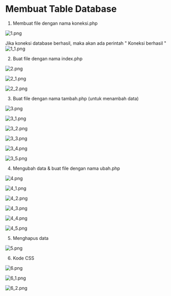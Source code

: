 # Membuat Table Database

1. Membuat file dengan nama koneksi.php

![1.png](gambar/1.png)




Jika koneksi database berhasil, maka akan ada perintah " Koneksi berhasil "
![1_1.png](gambar/1_1.png)




2. Buat file dengan nama index.php

![2.png](gambar/2.png)




![2_1.png](gambar/2_1.png)




![2_2.png](gambar/2_2.png)




3. Buat file dengan nama tambah.php (untuk menambah data)

![3.png](gambar/3.png)




![3_1.png](gambar/3_1.png)




![3_2.png](gambar/3_2.png)




![3_3.png](gambar/3_3.png)




![3_4.png](gambar/3_4.png)




![3_5.png](gambar/3_5.png)




4. Mengubah data & buat file dengan nama ubah.php

![4.png](gambar/4.png)




![4_1.png](gambar/4_1.png)




![4_2.png](gambar/4_2.png)




![4_3.png](gambar/4_3.png)




![4_4.png](gambar/4_4.png)




![4_5.png](gambar/4_5.png)




5. Menghapus data

![5.png](gambar/5.png)




6. Kode CSS

![6.png](gambar/6.png)




![6_1.png](gambar/6_1.png)




![6_2.png](gambar/6_2.png)